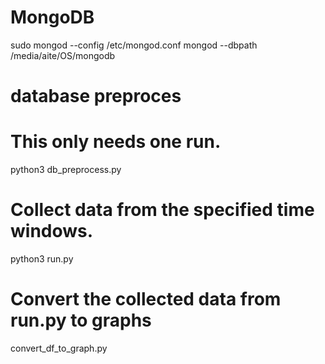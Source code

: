 # MongoDB
sudo mongod --config /etc/mongod.conf 
mongod --dbpath /media/aite/OS/mongodb
# database preproces
# This only needs one run.
python3 db_preprocess.py

# Collect data from the specified time windows.
python3 run.py

# Convert the collected data from run.py to graphs
convert_df_to_graph.py